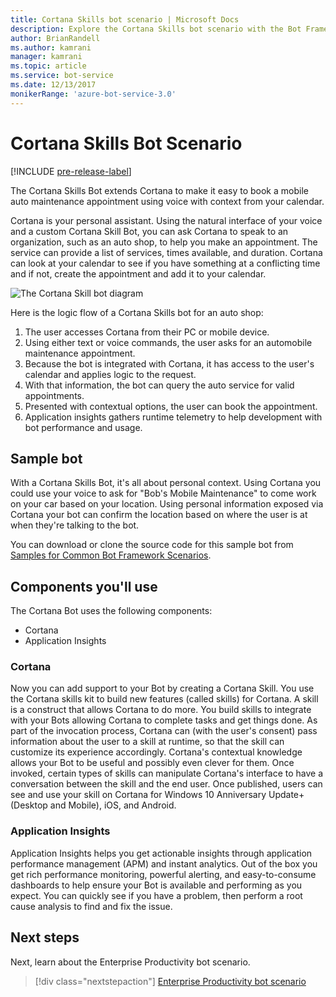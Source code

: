 ```yaml
---
title: Cortana Skills bot scenario | Microsoft Docs
description: Explore the Cortana Skills bot scenario with the Bot Framework.
author: BrianRandell
ms.author: kamrani
manager: kamrani
ms.topic: article
ms.service: bot-service
ms.date: 12/13/2017
monikerRange: 'azure-bot-service-3.0'
---
```

# Cortana Skills Bot Scenario

[!INCLUDE [pre-release-label](includes/pre-release-label-v3.md)]

The Cortana Skills Bot extends Cortana to make it easy to book a mobile auto maintenance appointment using voice with context from your calendar.

Cortana is your personal assistant. Using the natural interface of your voice and a custom Cortana Skill Bot, you can ask Cortana to speak to an organization, such as an auto shop, to help you make an appointment. The service can provide a list of services, times available, and duration. Cortana can look at your calendar to see if you have something at a conflicting time and if not, create the appointment and add it to your calendar.

![The Cortana Skill bot diagram](~/media/scenarios/bot-service-scenario-cortana-skill.png)

Here is the logic flow of a Cortana Skills bot for an auto shop:

1. The user accesses Cortana from their PC or mobile device.
2. Using either text or voice commands, the user asks for an automobile maintenance appointment.
3. Because the bot is integrated with Cortana, it has access to the user's calendar and applies logic to the request.
4. With that information, the bot can query the auto service for valid appointments.
5. Presented with contextual options, the user can book the appointment.
6. Application insights gathers runtime telemetry to help development with bot performance and usage.

## Sample bot
With a Cortana Skills Bot, it's all about personal context. Using Cortana you could use your voice to ask for "Bob's Mobile Maintenance" to come work on your car based on your location. Using personal information exposed via Cortana your bot can confirm the location based on where the user is at when they're talking to the bot.

You can download or clone the source code for this sample bot from [Samples for Common Bot Framework Scenarios](https://aka.ms/abs-scenarios).

## Components you'll use
The Cortana Bot uses the following components:
-   Cortana
-   Application Insights

### Cortana
Now you can add support to your Bot by creating a Cortana Skill. You use the Cortana skills kit to build new features (called skills) for Cortana. A skill is a construct that allows Cortana to do more. You build skills to integrate with your Bots allowing Cortana to complete tasks and get things done. As part of the invocation process, Cortana can (with the user's consent) pass information about the user to a skill at runtime, so that the skill can customize its experience accordingly. Cortana's contextual knowledge allows your Bot to be useful and possibly even clever for them. Once invoked, certain types of skills can manipulate Cortana's interface to have a conversation between the skill and the end user. Once published, users can see and use your skill on Cortana for Windows 10 Anniversary Update+ (Desktop and Mobile), iOS, and Android.

### Application Insights
Application Insights helps you get actionable insights through application performance management (APM) and instant analytics. Out of the box you get rich performance monitoring, powerful alerting, and easy-to-consume dashboards to help ensure your Bot is available and performing as you expect. You can quickly see if you have a problem, then perform a root cause analysis to find and fix the issue.

## Next steps
Next, learn about the Enterprise Productivity bot scenario.

> [!div class="nextstepaction"]
> [Enterprise Productivity bot scenario](bot-service-scenario-enterprise-productivity.md)
